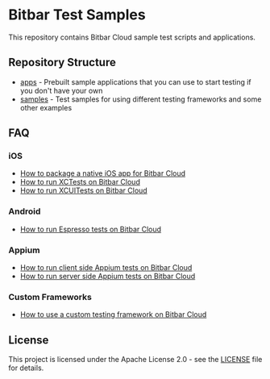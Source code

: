 # Bitbar Test Samples

This repository contains Bitbar Cloud sample test scripts and applications.

## Repository Structure

* [apps](apps/) - Prebuilt sample applications that you can use to start testing if you don't have your own
* [samples](samples/) - Test samples for using different testing frameworks and some other examples

## FAQ

### iOS

* [How to package a native iOS app for Bitbar Cloud](http://docs.bitbar.com/testing/xcode/ipa/index.html)
* [How to run XCTests on Bitbar Cloud](http://docs.bitbar.com/testing/xcode/xctest/index.html)
* [How to run XCUITests on Bitbar Cloud](http://docs.bitbar.com/testing/xcode/xcuitest/index.html)

### Android

* [How to run Espresso tests on Bitbar Cloud](http://docs.bitbar.com/testing/espresso/index.html)

### Appium

* [How to run client side Appium tests on Bitbar Cloud](http://docs.bitbar.com/testing/appium/client-side/index.html)
* [How to run server side Appium tests on Bitbar Cloud](http://docs.bitbar.com/testing/appium/server-side/index.html)

### Custom Frameworks

* [How to use a custom testing framework on Bitbar Cloud](http://docs.bitbar.com/testing/scripted-run/index.html)


## License

This project is licensed under the Apache License 2.0 - see the [LICENSE](LICENSE) file for details.
